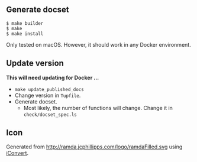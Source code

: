 
## Generate docset

    $ make builder
    $ make
    $ make install

Only tested on macOS. However, it should work in any Docker environment.


## Update version

**This will need updating for Docker …**

* `make update_published_docs`
* Change version in `Tupfile`.
* Generate docset.
    * Most likely, the number of functions will change. Change it in `check/docset_spec.ls`


## Icon

Generated from <http://ramda.jcphillipps.com/logo/ramdaFilled.svg> using [iConvert](http://iconverticons.com/online/).


